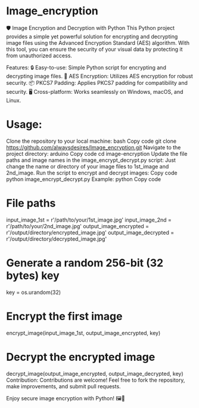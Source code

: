 # Image_encryption
🛡️ Image Encryption and Decryption with Python
This Python project provides a simple yet powerful solution for encrypting and decrypting image files using the Advanced Encryption Standard (AES) algorithm. With this tool, you can ensure the security of your visual data by protecting it from unauthorized access.

Features:
🔒 Easy-to-use: Simple Python script for encrypting and decrypting image files.
🔐 AES Encryption: Utilizes AES encryption for robust security.
📦 PKCS7 Padding: Applies PKCS7 padding for compatibility and security.
🖥️ Cross-platform: Works seamlessly on Windows, macOS, and Linux.

# Usage:
Clone the repository to your local machine:
bash
Copy code
git clone https://github.com/alwaysdesires/Image_encryption.git
Navigate to the project directory:
arduino
Copy code
cd image-encryption
Update the file paths and image names in the image_encrypt_decrypt.py script:
Just change the name or directory of your image files to 1st_image and 2nd_image.
Run the script to encrypt and decrypt images:
Copy code
python image_encrypt_decrypt.py
Example:
python
Copy code
# File paths
input_image_1st = r'/path/to/your/1st_image.jpg'
input_image_2nd = r'/path/to/your/2nd_image.jpg'
output_image_encrypted = r'/output/directory/encrypted_image.jpg'
output_image_decrypted = r'/output/directory/decrypted_image.jpg'

# Generate a random 256-bit (32 bytes) key
key = os.urandom(32)

# Encrypt the first image
encrypt_image(input_image_1st, output_image_encrypted, key)

# Decrypt the encrypted image
decrypt_image(output_image_encrypted, output_image_decrypted, key)
Contribution:
Contributions are welcome! Feel free to fork the repository, make improvements, and submit pull requests.

Enjoy secure image encryption with Python! 🖼️🔐

